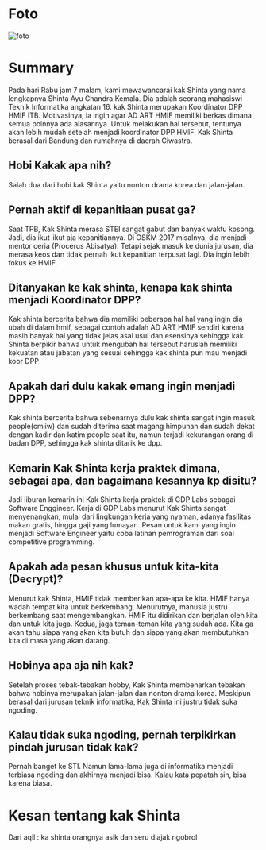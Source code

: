 # Foto
![foto](./16518124-16518142-16518331-16518334-16518380.jpg)
# Summary
Pada hari Rabu jam 7 malam, kami mewawancarai kak Shinta yang nama lengkapnya Shinta Ayu Chandra Kemala. Dia adalah seorang mahasiswi Teknik Informatika angkatan 16. kak Shinta merupakan Koordinator DPP HMIF ITB. Motivasinya, ia ingin agar AD ART HMIF memiliki berkas dimana semua poinnya ada alasannya. Untuk melakukan hal tersebut, tentunya akan lebih mudah setelah menjadi koordinator DPP HMIF. Kak Shinta berasal dari Bandung dan rumahnya di daerah Ciwastra. 

## Hobi Kakak apa nih?
Salah dua dari hobi kak Shinta yaitu nonton drama korea dan jalan-jalan.

## Pernah aktif di kepanitiaan pusat ga?
Saat TPB, Kak Shinta merasa STEI sangat gabut dan banyak waktu kosong. Jadi, dia ikut-ikut aja kepanitiannya. Di OSKM 2017 misalnya, dia menjadi mentor ceria (Procerus Abisatya). Tetapi sejak masuk ke dunia jurusan, dia merasa keos dan tidak pernah ikut kepanitian terpusat lagi. Dia ingin lebih fokus ke HMIF.

## Ditanyakan ke kak shinta, kenapa kak shinta menjadi Koordinator DPP?
Kak shinta bercerita bahwa dia memiliki beberapa hal hal yang ingin dia ubah di dalam hmif, sebagai contoh adalah AD ART HMIF sendiri karena masih banyak hal yang tidak jelas asal usul dan esensinya sehingga kak Shinta berpikir bahwa untuk mengubah hal tersebut haruslah memiliki kekuatan atau jabatan yang sesuai sehingga kak shinta pun mau menjadi koor DPP

## Apakah dari dulu kakak emang ingin menjadi DPP?
Kak shinta bercerita bahwa sebenarnya dulu kak shinta sangat ingin masuk people(cmiiw) dan sudah diterima saat magang himpunan dan sudah dekat dengan kadir dan katim people saat itu, namun terjadi kekurangan orang di badan DPP, sehingga kak shinta ditarik ke dpp.

## Kemarin Kak Shinta kerja praktek dimana, sebagai apa, dan bagaimana kesannya kp disitu?
Jadi liburan kemarin ini Kak Shinta kerja praktek di GDP Labs sebagai Software Enggineer. Kerja di GDP Labs menurut Kak Shinta sangat menyenangkan, mulai dari lingkungan kerja yang nyaman, adanya fasilitas makan gratis, hingga gaji yang lumayan. Pesan untuk kami yang ingin menjadi Software Engineer yaitu coba latihan pemrograman dari soal competitive programming.


## Apakah ada pesan khusus untuk kita-kita (Decrypt)?
Menurut kak Shinta, HMIF tidak memberikan apa-apa ke kita. HMIF hanya wadah tempat kita untuk berkembang. Menurutnya, manusia justru berkembang saat mengembangkan. HMIF itu didirikan dan berjalan oleh kita dan untuk kita juga. Kedua, jaga teman-teman kita yang sudah ada. Kita ga akan tahu siapa yang akan kita butuh dan siapa yang akan membutuhkan kita di masa yang akan datang.

## Hobinya apa aja nih kak?
Setelah proses tebak-tebakan hobby, Kak Shinta membenarkan tebakan bahwa hobinya merupakan jalan-jalan dan nonton drama korea. Meskipun berasal dari jurusan teknik informatika, Kak Shinta ini justru tidak suka ngoding.

## Kalau tidak suka ngoding, pernah terpikirkan pindah jurusan tidak kak?
Pernah banget ke STI. Namun lama-lama juga di informatika menjadi terbiasa ngoding dan akhirnya menjadi bisa. Kalau kata pepatah sih, bisa karena biasa.

# Kesan tentang kak Shinta

Dari aqil : ka shinta orangnya asik dan seru diajak ngobrol
